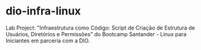 # dio-infra-linux
Lab Project: "Infraestrutura como Código: Script de Criação de Estrutura de Usuários, Diretórios e Permissões" do Bootcamp Santander - Linux para Iniciantes em parceria com a DIO.
